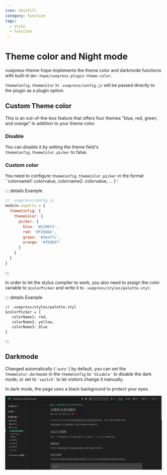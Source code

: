 ```yaml
---
icon: skinfill
category: function
tags:
  - style
  - function
---
```


# Theme color and Night mode

vuepress-theme-hope implements the theme color and darkmode functions with built-in `@mr-hope/vuepress-plugin-theme-color`.

`themeConfig.themeColor` in `.vuepress/config.js` will be passed directly to the plugin as a plugin option.

## Custom Theme color

This is an out-of-the-box feature that offers four themes "blue, red, green, and orange" in addition to your theme color.

### Disable

You can disable it by setting the theme field's `themeConfig.themeColor.picker` to false.

### Custom color

You need to configure `themeConfig.themeColor.picker` in the format ``colorname1: colorvalue, colorname2: colorvalue, ... }`:

::: details Example

```js {5-10}
// .vuepress/config.js
module.exports = {
  themeConfig: {
    themeColor: {
      picker: {
        blue: '#2196f3',
        red: '#f26d6d',
        green: '#3eaf7c',
        orange: '#fb9b5f'
      }
    }
  }
}
```

:::

In order to let the stylus compiler to work, you also need to assign the color variable to `$colorPicker` and write it to `.vuepress/styles/palette.styl`:

::: details Example

```stylus
// .vuepress/styles/palette.styl
$colorPicker = {
   colorName1: red,
   colorName2: yellow,
   colorName3: blue
}
```

:::

## Darkmode

Changed automatically (`'auto'`) by default, you can set the `themeColor.darkmode` in the `themeConfig` to `'disable'` to disable the dark mode, or set to `'switch'` to let visitors change it manually.

In dark mode, the page uses a black background to protect your eyes.

![Darkmode](./assets/darkmode.png)
